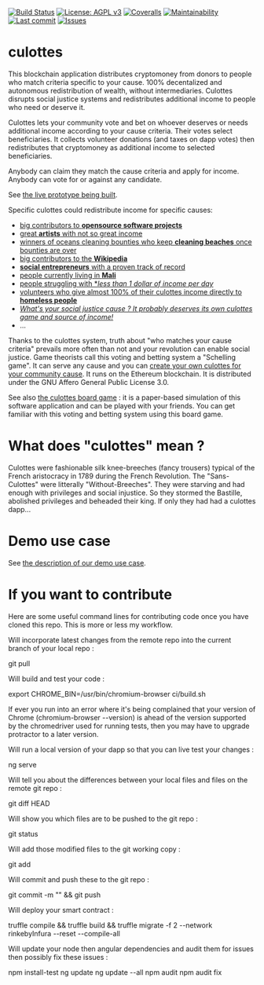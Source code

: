 [![Build Status](https://travis-ci.org/Siggg/culottes.svg?branch=master)](https://travis-ci.org/Siggg/culottes)
[![License: AGPL v3](https://img.shields.io/badge/License-AGPL%20v3-blue.svg)](https://www.gnu.org/licenses/agpl-3.0)
[![Coveralls](http://img.shields.io/coveralls/Siggg/culottes.svg)](https://coveralls.io/r/Siggg/culottes)
[![Maintainability](https://api.codeclimate.com/v1/badges/46003502d86e3dbcf15e/maintainability)](https://codeclimate.com/github/Siggg/culottes/maintainability)
[![Last commit](https://img.shields.io/github/last-commit/Siggg/culottes.svg)](https://github.com/Siggg/culottes/commits/master)
[![Issues](https://img.shields.io/codeclimate/issues/Siggg/culottes.svg)](https://codeclimate.com/github/Siggg/culottes/issues)

# culottes

This blockchain application distributes cryptomoney from donors to people who match criteria specific to your cause. 100% decentalized and autonomous redistribution of wealth, without intermediaries. Culottes disrupts social justice systems and redistributes additional income to people who need or deserve it.

Culottes lets your community vote and bet on whoever deserves or needs additional income according to your cause criteria. Their votes select beneficiaries. It collects volunteer donations (and taxes on dapp votes) then redistributes that cryptomoney as additional income to selected beneficiaries.

Anybody can claim they match the cause criteria and apply for income. Anybody can vote for or against any candidate.

See [the live prototype being built](https://siggg.github.io/culottes).

Specific culottes could redistribute income for specific causes:

* [big contributors to **opensource software projects**](https://siggg.github.io/culottes)
* [great **artists** with not so great income](how_to.md)
* [winners of oceans cleaning bounties who keep **cleaning beaches** once bounties are over](how_to.md)
* [big contributors to the **Wikipedia**](how_to.md)
* [**social entrepreneurs** with a proven track of record](how_to.md)
* [people currently living in **Mali**](how_to.md)
* [people struggling with **less than 1 dollar of income per day*](how_to.md)
* [volunteers who give almost 100% of their culottes income directly to **homeless people**](how_to.md)
* [_What's your social justice cause ? It probably deserves its own culottes game and source of income!_](how_to.md)
* ...

Thanks to the culottes system, truth about "who matches your cause criteria" prevails more often than not and your revolution can enable social justice. Game theorists call this voting and betting system a "Schelling game". It can serve any cause and you can [create your own culottes for your community cause](how_to.md). It runs on the Ethereum blockchain. It is distributed under the GNU Affero General Public License 3.0.

See also [the culottes board game](https://siggg.gitlab.io/culottes) : it is a paper-based simulation of this software application and can be played with your friends. You can get familiar with this voting and betting system using this board game.

# What does "culottes" mean ?

Culottes were fashionable silk knee-breeches (fancy trousers) typical of the French aristocracy in 1789 during the French Revolution. The "Sans-Culottes" were litterally "Without-Breeches". They were starving and had enough with privileges and social injustice. So they stormed the Bastille, abolished privileges and beheaded their king. If only they had had a culottes dapp...

# Demo use case

See [the description of our demo use case](demo_use_case.md).

# If you want to contribute

Here are some useful command lines for contributing code once you have cloned this repo. This is more or less my workflow.

Will incorporate latest changes from the remote repo into the current branch of your local repo :

  git pull

Will build and test your code :

  export CHROME_BIN=/usr/bin/chromium-browser
  ci/build.sh

If ever you run into an error where it's being complained that your version of Chrome (chromium-browser --version) is ahead of the version supported by the chromedriver used for running tests, then you may have to upgrade protractor to a later version.

Will run a local version of your dapp so that you can live test your changes :

  ng serve

Will tell you about the differences between your local files and files on the remote git repo :

  git diff HEAD

Will show you which files are to be pushed to the git repo :

  git status

Will add those modified files to the git working copy :

  git add <filename>

Will commit and push these to the git repo :

  git commit -m "<some commit message>" && git push

Will deploy your smart contract :

  truffle compile && truffle build && truffle migrate -f 2 --network rinkebyInfura --reset --compile-all

Will update your node then angular dependencies and audit them for issues then possibly fix these issues :

  npm install-test
  ng update
  ng update --all
  npm audit
  npm audit fix
